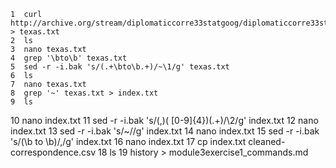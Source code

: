     1  curl http://archive.org/stream/diplomaticcorre33statgoog/diplomaticcorre33statgoog_djvu.txt > texas.txt
    2  ls
    3  nano texas.txt
    4  grep '\bto\b' texas.txt
    5  sed -r -i.bak 's/(.+\bto\b.+)/~\1/g' texas.txt
    6  ls
    7  nano texas.txt
    8  grep '~' texas.txt > index.txt
    9  ls
   10  nano index.txt
   11  sed -r -i.bak 's/(,)( [0-9]{4})(.+)/\2/g' index.txt
   12  nano index.txt
   13  sed -r -i.bak 's/~//g' index.txt
   14  nano index.txt
   15  sed -r -i.bak 's/(\b to \b)/,/g' index.txt
   16  nano index.txt
   17  cp index.txt cleaned-correspondence.csv
   18  ls
   19  history > module3exercise1_commands.md
